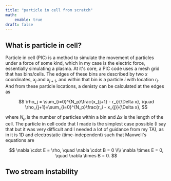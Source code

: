 ```yaml
---
title: "particle in cell from scratch"
math:
    enable: true
draft: false
---
```

## What is particle in cell?
Particle in cell (PIC) is a method to simulate the movement of particles under a force of some kind, which in my case is the electric force, essentially simulating a plasma. At it's core, a PIC code uses a mesh grid that has bins/cells. The edges of these bins are described by two $x$ coordinates, $x_j$ and $x_{j+1}$, and within that bin is a particle $i$ with location $r_i$. And from these particle locations, a denisty can be calculated at the edges as

$$
\rho_j = \sum_{i=0}^{N_p}\frac{x_{j+1} - r_i}{\Delta x}, \quad \rho_{j+1}=\sum_{i=0}^{N_p}\frac{r_i - x_{j}}{\Delta x},
$$

where $N_p$ is the number of particles within a bin and $\Delta x$ is the length of the cell. The particle in cell code that I made is the simplest case possible (I say that but it was very difficult and I needed a lot of guidance from my TA), as in it is 1D and electrostatic (time-independent) such that Maxwell's equations are

$$
\nabla \cdot E = \rho, \quad \nabla \cdot B = 0 
\\\\
\nabla \times E = 0, \quad \nabla \times B = 0.
$$

## Two stream instability